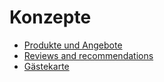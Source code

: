 # Konzepte

* [Produkte und Angebote]
* [Reviews and recommendations]
* [Gästekarte]

[Produkte und Angebote]: concepts/produkte-und-angebote.md
[Reviews and recommendations]: concepts/reviews-and-recommendations.md
[Gästekarte]: concepts/gaestekarte.md